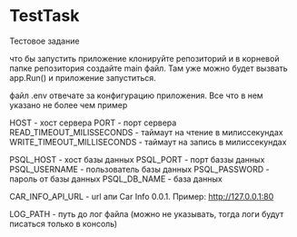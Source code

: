 # TestTask
Тестовое задание 

что бы запустить приложение клонируйте репозиторий и в корневой папке репозитория создайте main файл. Там уже можно будет вызвать app.Run() и приложение запуститься.


файл .env отвечате за конфигурацию приложения. Все что в нем указано не более чем пример
 
HOST - хост сервера 
PORT - порт сервера
READ_TIMEOUT_MILISSECONDS - таймаут на чтение в милиссекундах 
WRITE_TIMEOUT_MILLISECONDS -  таймаут на запись в милиссекундах 

PSQL_HOST - хост базы данных 
PSQL_PORT - порт баззы данных 
PSQL_USERNAME - пользователь базы данных
PSQL_PASSWORD - пароль от базы данных
PSQL_DB_NAME - база данных

CAR_INFO_API_URL - url апи Car Info 0.0.1. Пример: http://127.0.0.1:80

LOG_PATH - путь до лог файла (можно не указывать, тогда логи будут писаться только в консоль)

